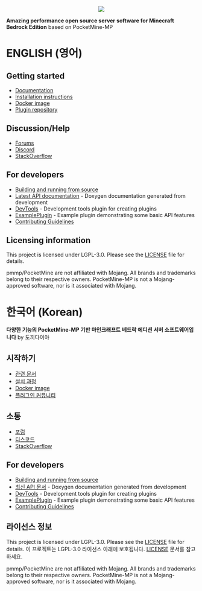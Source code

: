 <p align="center">
	<a href="https://minewd.kro.kr"><img src="http://minewd.kro.kr/img/logo.png"></img></a><br>

  <b>Amazing performance open source server software for Minecraft Bedrock Edition</b> based on PocketMine-MP
</p>

# ENGLISH (영어)

## Getting started
- [Documentation](http://pmmp.readthedocs.org/)
- [Installation instructions](https://pmmp.readthedocs.io/en/rtfd/installation.html)
- [Docker image](https://hub.docker.com/r/pmmp/pocketmine-mp)
- [Plugin repository](https://poggit.pmmp.io/plugins)

## Discussion/Help
- [Forums](https://forums.pmmp.io/)
- [Discord](https://discord.gg/bmSAZBG)
- [StackOverflow](https://stackoverflow.com/tags/pocketmine)

## For developers
 * [Building and running from source](BUILDING.md)
 * [Latest API documentation](https://jenkins.pmmp.io/job/PocketMine-MP-doc/doxygen/) - Doxygen documentation generated from development
 * [DevTools](https://github.com/pmmp/PocketMine-DevTools/) - Development tools plugin for creating plugins
 * [ExamplePlugin](https://github.com/pmmp/ExamplePlugin/) - Example plugin demonstrating some basic API features
 * [Contributing Guidelines](CONTRIBUTING.md)

## Licensing information
This project is licensed under LGPL-3.0. Please see the [LICENSE](/LICENSE) file for details.

pmmp/PocketMine are not affiliated with Mojang. All brands and trademarks belong to their respective owners. PocketMine-MP is not a Mojang-approved software, nor is it associated with Mojang.


  # 한국어 (Korean)
  <b>다양한 기능의 PocketMine-MP 기반 마인크래프트 베드락 에디션 서버 소프트웨어입니다</b> by 도끼다이아

## 시작하기
- [관련 문서](http://pmmp.readthedocs.org/)
- [설치 과정](https://pmmp.readthedocs.io/en/rtfd/installation.html)
- [Docker image](https://hub.docker.com/r/pmmp/pocketmine-mp)
- [플러그인 커뮤니티](https://poggit.pmmp.io/plugins)

## 소통
- [포럼](https://forums.pmmp.io/)
- [디스코드](https://discord.gg/bmSAZBG)
- [StackOverflow](https://stackoverflow.com/tags/pocketmine)

## For developers
 * [Building and running from source](BUILDING.md)
 * [최신 API 문서](https://jenkins.pmmp.io/job/PocketMine-MP-doc/doxygen/) - Doxygen documentation generated from development
 * [DevTools](https://github.com/pmmp/PocketMine-DevTools/) - Development tools plugin for creating plugins
 * [ExamplePlugin](https://github.com/pmmp/ExamplePlugin/) - Example plugin demonstrating some basic API features
 * [Contributing Guidelines](CONTRIBUTING.md)

## 라이선스 정보
This project is licensed under LGPL-3.0. Please see the [LICENSE](/LICENSE) file for details.
이 프로젝트는 LGPL-3.0 라이선스 아래에 보호됩니다. [LICENSE](/LICENSE) 문서를 참고하세요.

pmmp/PocketMine are not affiliated with Mojang. All brands and trademarks belong to their respective owners. PocketMine-MP is not a Mojang-approved software, nor is it associated with Mojang.
